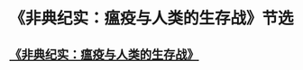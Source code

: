 # 《非典纪实：瘟疫与人类的生存战》节选

##  [《非典纪实：瘟疫与人类的生存战》](https://www.zhihu.com/xen/market/remix/paid_column/1202546982130339840)

